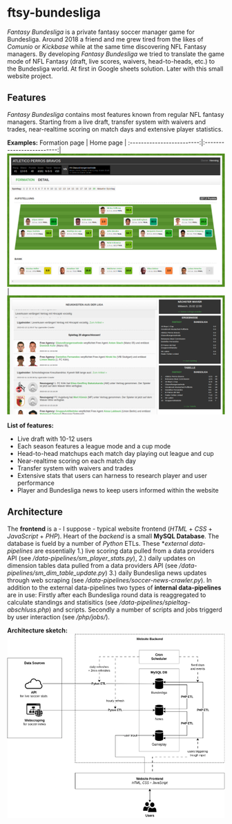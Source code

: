 # ftsy-bundesliga

*Fantasy Bundesliga* is a private fantasy soccer manager game for Bundesliga. Around 2018 a friend and me grew tired from the likes of *Comunio* or 
*Kickbase* while at the same time discovering NFL Fantasy managers. By developing *Fantasy Bundesliga* we tried to translate the game mode of NFL Fantasy (draft, live scores, waivers, head-to-heads, etc.) to the Bundesliga world. At first in Google sheets solution. Later with this small website project.

## Features

*Fantasy Bundesliga* contains most features known from regular NFL fantasy managers. Starting from a live draft, transfer system with waivers and trades, near-realtime scoring on match days and extensive player statistics.

**Examples:**
Formation page           |  Home page         |
:-------------------------:|:-------------------------:|
![](/documentation/ftsy-buli-screenshot-aufstellung.png)  |  ![](/documentation/ftsy-buli-screenshot-home.png)

**List of features:**
* Live draft with 10-12 users
* Each season features a league mode and a cup mode
* Head-to-head matchups each match day playing out league and cup
* Near-realtime scoring on each match day
* Transfer system with waivers and trades
* Extensive stats that users can harness to research player and user performance
* Player and Bundesliga news to keep users informed within the website

## Architecture

The **frontend** is a - I suppose - typical website frontend (*HTML* + *CSS* + *JavaScript* + *PHP*). Heart of the *backend* is a small **MySQL Database**. The database is fueld by a number of *Python* ETLs. These **external data-pipelines* are essentially 1.) live scoring data pulled from a data providers API (see */data-pipelines/sm_player_stats.py*), 2.) daily updates on dimension tables data pulled from a data providers API (see */data-pipelines/sm_dim_table_update.py*) 3.) daily Bundesliga news updates through web scraping (see */data-pipelines/soccer-news-crawler.py*). In addition to the external data-pipelines two types of **internal data-pipelines** are in use: Firstly after each Bundesliga round data is reaggregated to calculate standings and statisitics (see */data-pipelines/spieltag-abschluss.php*) and scripts. Secondly a number of scripts and jobs triggerd by user interaction (see */php/jobs/*).

**Architecture sketch:**
![Architecture sketch of Fantasy Bundesliga](/documentation/ftsy-buli-architecture-sketch.png)
